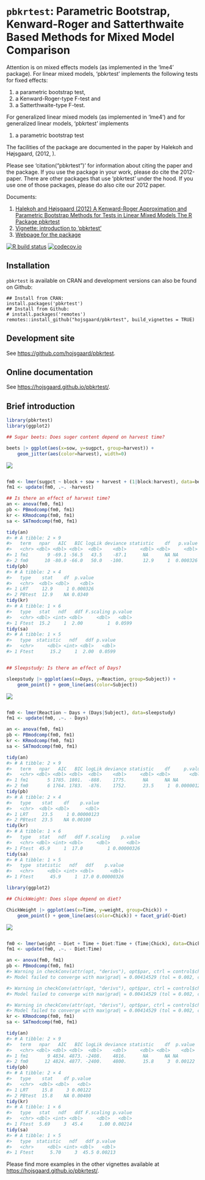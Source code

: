 
<!-- README.md is generated from README.Rmd. Please edit only README.Rmd! -->

# `pbkrtest`: Parametric Bootstrap, Kenward-Roger and Satterthwaite Based Methods for Mixed Model Comparison

Attention is on mixed effects models (as implemented in the ‘lme4’
package). For linear mixed models, ‘pbkrtest’ implements the following
tests for fixed effects:

1.  a parametric bootstrap test,
2.  a Kenward-Roger-type F-test and
3.  a Satterthwaite-type F-test.

For generalized linear mixed models (as implemented in ‘lme4’) and for
generalized linear models, ‘pbkrtest’ implements

1.  a parametric bootstrap test

The facilities of the package are documented in the paper by Halekoh and
Højsgaard, (2012, ).

Please see ‘citation(“pbkrtest”)’ for information about citing the paper
and the package. If you use the package in your work, please do cite the
2012-paper. There are other packages that use ‘pbkrtest’ under the hood.
If you use one of those packages, please do also cite our 2012 paper.

Documents:

1.  [Halekoh and Højsgaard (2012) A Kenward-Roger Approximation and
    Parametric Bootstrap Methods for Tests in Linear Mixed Models The R
    Package
    pbkrtest](https://www.jstatsoft.org/index.php/jss/article/view/v059i09/v59i09.pdf)
2.  [Vignette: introduction to
    ‘pbkrtest’](https://cran.r-project.org/package=pbkrtest/vignettes/pbkrtest.pdf)
3.  [Webpage for the
    package](https://people.math.aau.dk/~sorenh/software/pbkrtest/index.html)

<!-- badges: start -->

[![R build
status](https://github.com/hojsgaard/pbkrtest/workflows/R-CMD-check/badge.svg)](https://github.com/hojsgaard/pbkrtest/actions)
[![codecov.io](https://codecov.io/gh/hojsgaard/dlmextra/branch/master/graphs/badge.svg)](https://codecov.io/gh/hojsgaard/dlmextra?branch=master)
<!-- badges: end -->

## Installation

`pbkrtest` is available on CRAN and development versions can also be
found on Github:

    ## Install from CRAN:
    install.packages('pbkrtest')
    ## Install from Github:
    # install.packages('remotes')
    remotes::install_github("hojsgaard/pbkrtest", build_vignettes = TRUE)

## Development site

See <https://github.com/hojsgaard/pbkrtest>.

## Online documentation

See <https://hojsgaard.github.io/pbkrtest/>.

## Brief introduction

``` r
library(pbkrtest)
library(ggplot2)

## Sugar beets: Does suger content depend on harvest time?

beets |> ggplot(aes(x=sow, y=sugpct, group=harvest)) +
    geom_jitter(aes(color=harvest), width=0)
```

![](README_files/figure-gfm/unnamed-chunk-2-1.png)<!-- -->

``` r

fm0 <- lmer(sugpct ~ block + sow + harvest + (1|block:harvest), data=beets)
fm1 <- update(fm0, .~. -harvest)

## Is there an effect of harvest time?
an <- anova(fm0, fm1)
pb <- PBmodcomp(fm0, fm1)
kr <- KRmodcomp(fm0, fm1)
sa <- SATmodcomp(fm0, fm1)

tidy(an)
#> # A tibble: 2 × 9
#>   term   npar   AIC   BIC logLik deviance statistic    df   p.value
#>   <chr> <dbl> <dbl> <dbl>  <dbl>    <dbl>     <dbl> <dbl>     <dbl>
#> 1 fm1       9 -69.1 -56.5   43.5    -87.1      NA      NA NA       
#> 2 fm0      10 -80.0 -66.0   50.0   -100.       12.9     1  0.000326
tidy(pb)
#> # A tibble: 2 × 4
#>   type    stat    df  p.value
#>   <chr>  <dbl> <dbl>    <dbl>
#> 1 LRT     12.9     1 0.000326
#> 2 PBtest  12.9    NA 0.0340
tidy(kr)
#> # A tibble: 1 × 6
#>   type   stat   ndf   ddf F.scaling p.value
#>   <chr> <dbl> <int> <dbl>     <dbl>   <dbl>
#> 1 Ftest  15.2     1  2.00         1  0.0599
tidy(sa)
#> # A tibble: 1 × 5
#>   type  statistic   ndf   ddf p.value
#>   <chr>     <dbl> <int> <dbl>   <dbl>
#> 1 Ftest      15.2     1  2.00  0.0599


## Sleepstudy: Is there an effect of Days?

sleepstudy |> ggplot(aes(x=Days, y=Reaction, group=Subject)) +
    geom_point() + geom_line(aes(color=Subject))
```

![](README_files/figure-gfm/unnamed-chunk-2-2.png)<!-- -->

``` r

fm0 <- lmer(Reaction ~ Days + (Days|Subject), data=sleepstudy)
fm1 <- update(fm0, .~. - Days)

an <- anova(fm0, fm1)
pb <- PBmodcomp(fm0, fm1)
kr <- KRmodcomp(fm0, fm1)
sa <- SATmodcomp(fm0, fm1)

tidy(an)
#> # A tibble: 2 × 9
#>   term   npar   AIC   BIC logLik deviance statistic    df     p.value
#>   <chr> <dbl> <dbl> <dbl>  <dbl>    <dbl>     <dbl> <dbl>       <dbl>
#> 1 fm1       5 1785. 1801.  -888.    1775.      NA      NA NA         
#> 2 fm0       6 1764. 1783.  -876.    1752.      23.5     1  0.00000123
tidy(pb)
#> # A tibble: 2 × 4
#>   type    stat    df    p.value
#>   <chr>  <dbl> <dbl>      <dbl>
#> 1 LRT     23.5     1 0.00000123
#> 2 PBtest  23.5    NA 0.00100
tidy(kr)
#> # A tibble: 1 × 6
#>   type   stat   ndf   ddf F.scaling    p.value
#>   <chr> <dbl> <int> <dbl>     <dbl>      <dbl>
#> 1 Ftest  45.9     1  17.0         1 0.00000326
tidy(sa)
#> # A tibble: 1 × 5
#>   type  statistic   ndf   ddf    p.value
#>   <chr>     <dbl> <int> <dbl>      <dbl>
#> 1 Ftest      45.9     1  17.0 0.00000326

library(ggplot2)

## ChickWeight: Does slope depend on diet?

ChickWeight |> ggplot(aes(x=Time, y=weight, group=Chick)) +
    geom_point() + geom_line(aes(color=Chick)) + facet_grid(~Diet)
```

![](README_files/figure-gfm/unnamed-chunk-2-3.png)<!-- -->

``` r

fm0 <- lmer(weight ~ Diet + Time + Diet:Time + (Time|Chick), data=ChickWeight)
fm1 <- update(fm0, .~. - Diet:Time)

an <- anova(fm0, fm1)
pb <- PBmodcomp(fm0, fm1)
#> Warning in checkConv(attr(opt, "derivs"), opt$par, ctrl = control$checkConv, :
#> Model failed to converge with max|grad| = 0.00414529 (tol = 0.002, component 1)

#> Warning in checkConv(attr(opt, "derivs"), opt$par, ctrl = control$checkConv, :
#> Model failed to converge with max|grad| = 0.00414529 (tol = 0.002, component 1)

#> Warning in checkConv(attr(opt, "derivs"), opt$par, ctrl = control$checkConv, :
#> Model failed to converge with max|grad| = 0.00414529 (tol = 0.002, component 1)
kr <- KRmodcomp(fm0, fm1)
sa <- SATmodcomp(fm0, fm1)

tidy(an)
#> # A tibble: 2 × 9
#>   term   npar   AIC   BIC logLik deviance statistic    df  p.value
#>   <chr> <dbl> <dbl> <dbl>  <dbl>    <dbl>     <dbl> <dbl>    <dbl>
#> 1 fm1       9 4834. 4873. -2408.    4816.      NA      NA NA      
#> 2 fm0      12 4824. 4877. -2400.    4800.      15.8     3  0.00122
tidy(pb)
#> # A tibble: 2 × 4
#>   type    stat    df p.value
#>   <chr>  <dbl> <dbl>   <dbl>
#> 1 LRT     15.8     3 0.00122
#> 2 PBtest  15.8    NA 0.00400
tidy(kr)
#> # A tibble: 1 × 6
#>   type   stat   ndf   ddf F.scaling p.value
#>   <chr> <dbl> <int> <dbl>     <dbl>   <dbl>
#> 1 Ftest  5.69     3  45.4      1.00 0.00214
tidy(sa)
#> # A tibble: 1 × 5
#>   type  statistic   ndf   ddf p.value
#>   <chr>     <dbl> <int> <dbl>   <dbl>
#> 1 Ftest      5.70     3  45.5 0.00213
```

Please find more examples in the other vignettes available at
<https://hojsgaard.github.io/pbkrtest/>.
